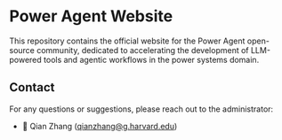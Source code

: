 # Power Agent Website

This repository contains the official website for the Power Agent open-source community, dedicated to accelerating the development of LLM-powered tools and agentic workflows in the power systems domain.


## Contact

For any questions or suggestions, please reach out to the administrator:
- 📧 Qian Zhang (qianzhang@g.harvard.edu)
